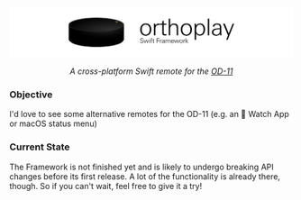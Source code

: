 ![banner](https://github.com/Marcocanc/Orthoplay/blob/master/Banner/orthoplay.png?raw=true)

<p align="center"><i>A cross-platform Swift remote for the <a href="https://teenage.engineering/products/od-11">OD-11</a></i></p>


### Objective
I'd love to see some alternative remotes for the OD-11 (e.g. an  Watch App or macOS status menu)

### Current State
The Framework is not finished yet and is likely to undergo breaking API changes before its first release.
A lot of the functionality is already there, though. So if you can't wait, feel free to give it a try!
